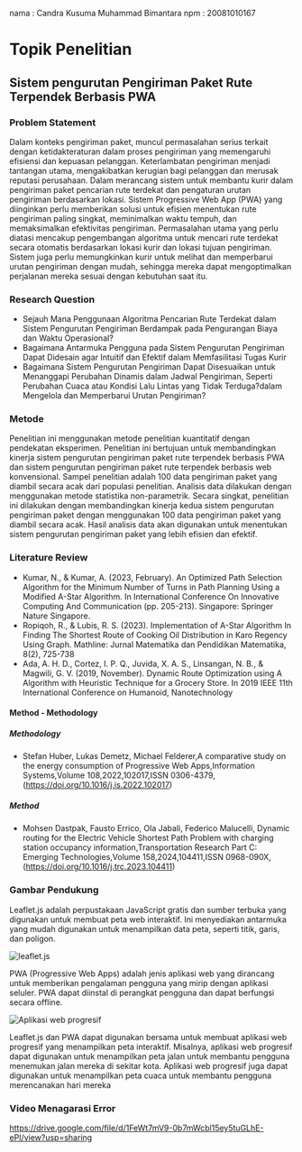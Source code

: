 nama : Candra Kusuma Muhammad Bimantara
npm : 20081010167
# Topik Penelitian
## Sistem pengurutan Pengiriman Paket Rute Terpendek Berbasis PWA
### Problem Statement
Dalam konteks pengiriman paket, muncul permasalahan serius terkait dengan ketidakteraturan dalam proses pengiriman yang memengaruhi efisiensi dan kepuasan pelanggan. Keterlambatan pengiriman menjadi tantangan utama, mengakibatkan kerugian bagi pelanggan dan merusak reputasi perusahaan. Dalam merancang sistem untuk membantu kurir dalam pengiriman paket pencarian rute terdekat dan pengaturan urutan pengiriman berdasarkan lokasi. Sistem Progressive Web App (PWA) yang diinginkan perlu memberikan solusi untuk efisien menentukan rute pengiriman paling singkat, meminimalkan waktu tempuh, dan memaksimalkan efektivitas pengiriman.
Permasalahan utama yang perlu diatasi mencakup pengembangan algoritma untuk mencari rute terdekat secara otomatis berdasarkan lokasi kurir dan lokasi tujuan pengiriman. Sistem juga perlu memungkinkan kurir untuk melihat dan memperbarui urutan pengiriman dengan mudah, sehingga mereka dapat mengoptimalkan perjalanan mereka sesuai dengan kebutuhan saat itu.

### Research Question
 - Sejauh Mana Penggunaan Algoritma Pencarian Rute Terdekat dalam Sistem Pengurutan Pengiriman Berdampak pada Pengurangan Biaya dan Waktu Operasional?
 - Bagaimana Antarmuka Pengguna pada Sistem Pengurutan Pengiriman Dapat Didesain agar Intuitif dan Efektif dalam Memfasilitasi Tugas Kurir
 - Bagaimana Sistem Pengurutan Pengiriman Dapat Disesuaikan untuk Menanggapi Perubahan Dinamis dalam Jadwal Pengiriman, Seperti Perubahan Cuaca atau Kondisi Lalu Lintas yang Tidak Terduga?dalam Mengelola dan Memperbarui Urutan Pengiriman?

### Metode
Penelitian ini menggunakan metode penelitian kuantitatif dengan pendekatan eksperimen. Penelitian ini bertujuan untuk membandingkan kinerja sistem pengurutan pengiriman paket rute terpendek berbasis PWA dan sistem pengurutan pengiriman paket rute terpendek berbasis web konvensional.
Sampel penelitian adalah 100 data pengiriman paket yang diambil secara acak dari populasi penelitian. Analisis data dilakukan dengan menggunakan metode statistika non-parametrik.
Secara singkat, penelitian ini dilakukan dengan membandingkan kinerja kedua sistem pengurutan pengiriman paket dengan menggunakan 100 data pengiriman paket yang diambil secara acak. Hasil analisis data akan digunakan untuk menentukan sistem pengurutan pengiriman paket yang lebih efisien dan efektif.

### Literature Review
- Kumar, N., & Kumar, A. (2023, February). An Optimized Path Selection Algorithm for the Minimum Number of Turns in Path Planning Using a Modified A-Star Algorithm. In International Conference On Innovative Computing And Communication (pp. 205-213). Singapore: Springer Nature Singapore.
- Ropiqoh, R., & Lubis, R. S. (2023). Implementation of A-Star Algorithm In Finding The Shortest Route of Cooking Oil Distribution in Karo Regency Using Graph. Mathline: Jurnal Matematika dan Pendidikan Matematika, 8(2), 725-738
- Ada, A. H. D., Cortez, I. P. Q., Juvida, X. A. S., Linsangan, N. B., & Magwili, G. V. (2019, November). Dynamic Route Optimization using A Algorithm with Heuristic Technique for a Grocery Store. In 2019 IEEE 11th International Conference on Humanoid, Nanotechnology
  
#### Method - Methodology

##### Methodology
- Stefan Huber, Lukas Demetz, Michael Felderer,A comparative study on the energy consumption of Progressive Web Apps,Information Systems,Volume 108,2022,102017,ISSN 0306-4379,(https://doi.org/10.1016/j.is.2022.102017)
  
##### Method
- Mohsen Dastpak, Fausto Errico, Ola Jabali, Federico Malucelli,
Dynamic routing for the Electric Vehicle Shortest Path Problem with charging station occupancy information,Transportation Research Part C: Emerging Technologies,Volume 158,2024,104411,ISSN 0968-090X,(https://doi.org/10.1016/j.trc.2023.104411)
### Gambar Pendukung
Leaflet.js adalah perpustakaan JavaScript gratis dan sumber terbuka yang digunakan untuk membuat peta web interaktif. Ini menyediakan antarmuka yang mudah digunakan untuk menampilkan data peta, seperti titik, garis, dan poligon. 

![leaflet.js](https://www.sgtgeomedia.com/po-content/uploads/leafletexample2.png)

PWA (Progressive Web Apps) adalah jenis aplikasi web yang dirancang untuk memberikan pengalaman pengguna yang mirip dengan aplikasi seluler. PWA dapat diinstal di perangkat pengguna dan dapat berfungsi secara offline. 

![Aplikasi web progresif](https://socs.binus.ac.id/files/2019/12/ham-a-640x355.jpg)

Leaflet.js dan PWA dapat digunakan bersama untuk membuat aplikasi web progresif yang menampilkan peta interaktif. Misalnya, aplikasi web progresif dapat digunakan untuk menampilkan peta jalan untuk membantu pengguna menemukan jalan mereka di sekitar kota. Aplikasi web progresif juga dapat digunakan untuk menampilkan peta cuaca untuk membantu pengguna merencanakan hari mereka

### Video Menagarasi Error
https://drive.google.com/file/d/1FeWt7mV9-0b7mWcbl15ey5tuGLhE-ePI/view?usp=sharing
